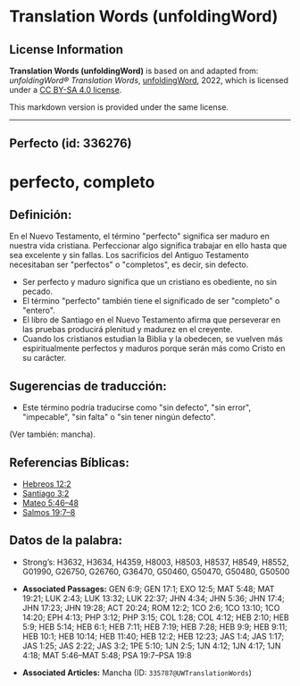 # Translation Words (unfoldingWord)

## License Information

**Translation Words (unfoldingWord)** is based on and adapted from: _unfoldingWord® Translation Words_, [unfoldingWord](https://unfoldingword.org/utw), 2022, which is licensed under a [CC BY-SA 4.0 license](https://creativecommons.org/licenses/by-sa/4.0/legalcode.en).

This markdown version is provided under the same license.



--------------------------------

## Perfecto (id: 336276)

perfecto, completo
==================

Definición:
-----------

En el Nuevo Testamento, el término "perfecto" significa ser maduro en nuestra vida cristiana. Perfeccionar algo significa trabajar en ello hasta que sea excelente y sin fallas. Los sacrificios del Antiguo Testamento necesitaban ser "perfectos" o "completos", es decir, sin defecto.

* Ser perfecto y maduro significa que un cristiano es obediente, no sin pecado.
* El término "perfecto" también tiene el significado de ser "completo" o "entero".
* El libro de Santiago en el Nuevo Testamento afirma que perseverar en las pruebas producirá plenitud y madurez en el creyente.
* Cuando los cristianos estudian la Biblia y la obedecen, se vuelven más espiritualmente perfectos y maduros porque serán más como Cristo en su carácter.

Sugerencias de traducción:
--------------------------

* Este término podría traducirse como "sin defecto", "sin error", "impecable", "sin falta" o "sin tener ningún defecto".

(Ver también: mancha).

Referencias Bíblicas:
---------------------

* [Hebreos 12:2](https://ref.ly/Heb12:2)
* [Santiago 3:2](https://ref.ly/Jas3:2)
* [Mateo 5:46–48](https://ref.ly/Matt5:46-Matt5:48)
* [Salmos 19:7–8](https://ref.ly/Ps19:7-Ps19:8)

Datos de la palabra:
--------------------

* Strong’s: H3632, H3634, H4359, H8003, H8503, H8537, H8549, H8552, G01990, G26750, G26760, G36470, G50460, G50470, G50480, G50500

* **Associated Passages:** GEN 6:9; GEN 17:1; EXO 12:5; MAT 5:48; MAT 19:21; LUK 2:43; LUK 13:32; LUK 22:37; JHN 4:34; JHN 5:36; JHN 17:4; JHN 17:23; JHN 19:28; ACT 20:24; ROM 12:2; 1CO 2:6; 1CO 13:10; 1CO 14:20; EPH 4:13; PHP 3:12; PHP 3:15; COL 1:28; COL 4:12; HEB 2:10; HEB 5:9; HEB 5:14; HEB 6:1; HEB 7:11; HEB 7:19; HEB 7:28; HEB 9:9; HEB 9:11; HEB 10:1; HEB 10:14; HEB 11:40; HEB 12:2; HEB 12:23; JAS 1:4; JAS 1:17; JAS 1:25; JAS 2:22; JAS 3:2; 1PE 5:10; 1JN 2:5; 1JN 4:12; 1JN 4:17; 1JN 4:18; MAT 5:46–MAT 5:48; PSA 19:7–PSA 19:8
* **Associated Articles:** Mancha (ID: `335787@UWTranslationWords`)

